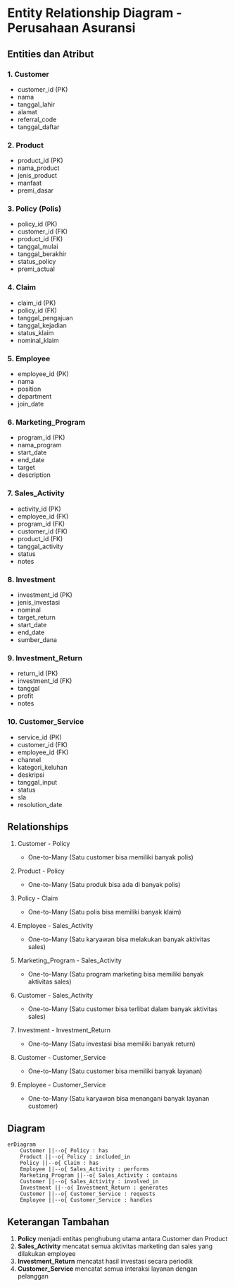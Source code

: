 # Entity Relationship Diagram - Perusahaan Asuransi

## Entities dan Atribut

### 1. Customer
- customer_id (PK)
- nama
- tanggal_lahir
- alamat
- referral_code
- tanggal_daftar

### 2. Product
- product_id (PK)
- nama_product
- jenis_product
- manfaat
- premi_dasar

### 3. Policy (Polis)
- policy_id (PK)
- customer_id (FK)
- product_id (FK)
- tanggal_mulai
- tanggal_berakhir
- status_policy
- premi_actual

### 4. Claim
- claim_id (PK)
- policy_id (FK)
- tanggal_pengajuan
- tanggal_kejadian
- status_klaim
- nominal_klaim

### 5. Employee
- employee_id (PK)
- nama
- position
- department
- join_date

### 6. Marketing_Program
- program_id (PK)
- nama_program
- start_date
- end_date
- target
- description

### 7. Sales_Activity
- activity_id (PK)
- employee_id (FK)
- program_id (FK)
- customer_id (FK)
- product_id (FK)
- tanggal_activity
- status
- notes

### 8. Investment
- investment_id (PK)
- jenis_investasi
- nominal
- target_return
- start_date
- end_date
- sumber_dana

### 9. Investment_Return
- return_id (PK)
- investment_id (FK)
- tanggal
- profit
- notes

### 10. Customer_Service
- service_id (PK)
- customer_id (FK)
- employee_id (FK)
- channel
- kategori_keluhan
- deskripsi
- tanggal_input
- status
- sla
- resolution_date

## Relationships

1. Customer - Policy
   - One-to-Many (Satu customer bisa memiliki banyak polis)

2. Product - Policy
   - One-to-Many (Satu produk bisa ada di banyak polis)

3. Policy - Claim
   - One-to-Many (Satu polis bisa memiliki banyak klaim)

4. Employee - Sales_Activity
   - One-to-Many (Satu karyawan bisa melakukan banyak aktivitas sales)

5. Marketing_Program - Sales_Activity
   - One-to-Many (Satu program marketing bisa memiliki banyak aktivitas sales)

6. Customer - Sales_Activity
   - One-to-Many (Satu customer bisa terlibat dalam banyak aktivitas sales)

7. Investment - Investment_Return
   - One-to-Many (Satu investasi bisa memiliki banyak return)

8. Customer - Customer_Service
   - One-to-Many (Satu customer bisa memiliki banyak layanan)

9. Employee - Customer_Service
   - One-to-Many (Satu karyawan bisa menangani banyak layanan customer)

## Diagram

```mermaid
erDiagram
    Customer ||--o{ Policy : has
    Product ||--o{ Policy : included_in
    Policy ||--o{ Claim : has
    Employee ||--o{ Sales_Activity : performs
    Marketing_Program ||--o{ Sales_Activity : contains
    Customer ||--o{ Sales_Activity : involved_in
    Investment ||--o{ Investment_Return : generates
    Customer ||--o{ Customer_Service : requests
    Employee ||--o{ Customer_Service : handles
```

## Keterangan Tambahan

1. **Policy** menjadi entitas penghubung utama antara Customer dan Product
2. **Sales_Activity** mencatat semua aktivitas marketing dan sales yang dilakukan employee
3. **Investment_Return** mencatat hasil investasi secara periodik
4. **Customer_Service** mencatat semua interaksi layanan dengan pelanggan